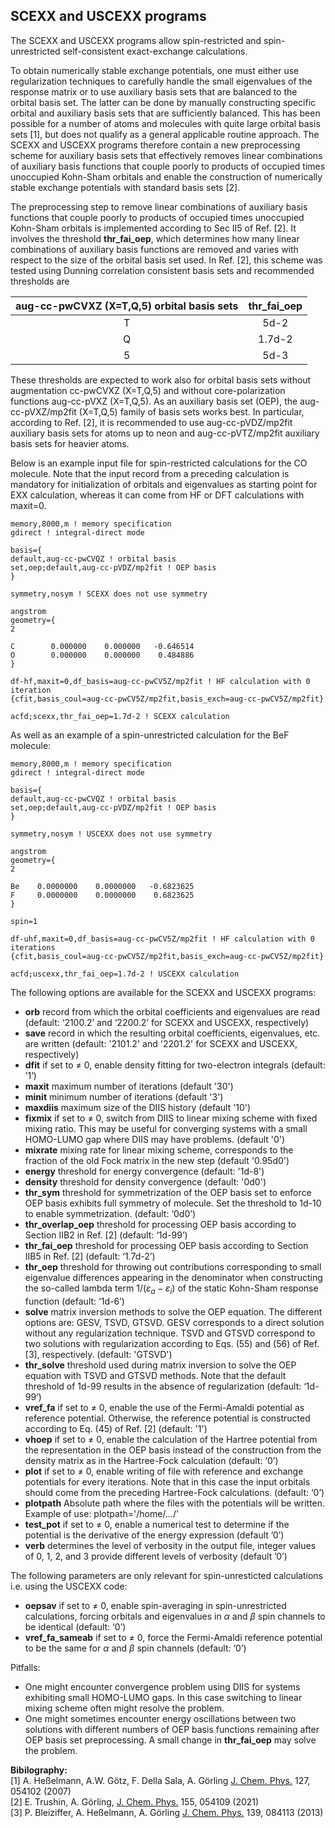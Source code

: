 ## SCEXX and USCEXX programs
The SCEXX and USCEXX programs allow spin-restricted and spin-unrestricted self-consistent exact-exchange calculations.

To obtain numerically stable exchange potentials, one must either use regularization techniques to carefully handle the small eigenvalues of the response matrix or to use auxiliary basis sets that are balanced to the orbital basis set. The latter can be done by manually constructing specific orbital and auxiliary basis sets that are sufficiently balanced. This has been possible for a number of atoms and molecules with quite large orbital basis sets [1], but does not qualify as a general applicable routine approach. The SCEXX and USCEXX programs therefore contain a new preprocessing scheme for auxiliary basis sets that effectively removes linear combinations of auxiliary basis functions that couple poorly to products of occupied times unoccupied Kohn-Sham orbitals and enable the construction of numerically stable exchange potentials with standard basis sets [2].

The preprocessing step to remove linear combinations of auxiliary basis functions that couple poorly to products of occupied times unoccupied Kohn-Sham orbitals is implemented according to Sec II5 of Ref. [2]. It involves the threshold **thr_fai_oep**, which determines how many linear combinations of auxiliary basis functions are removed and varies with respect to the size of the orbital basis set used. In Ref. [2], this scheme was tested using Dunning correlation consistent basis sets and recommended thresholds are

| aug-cc-pwCVXZ (X=T,Q,5) orbital basis sets | **thr_fai_oep** |
| :----: | :----:  |
| T      |  5d-2   |
| Q      | 1.7d-2  |
| 5      |  5d-3   |

These thresholds are expected to work also for orbital basis sets without augmentation cc-pwCVXZ (X=T,Q,5) and without core-polarization functions aug-cc-pVXZ (X=T,Q,5). As an auxiliary basis set (OEP), the aug-cc-pVXZ/mp2fit (X=T,Q,5) family of basis sets works best. In particular, according to Ref. [2], it is recommended to use aug-cc-pVDZ/mp2fit auxiliary basis sets for atoms up to neon and aug-cc-pVTZ/mp2fit auxiliary basis sets for heavier atoms.

Below is an example input file for spin-restricted calculations for the CO molecule. Note that the input record from a preceding calculation is mandatory for initialization of orbitals and eigenvalues as starting point for EXX calculation, whereas it can come from HF or DFT calculations with maxit=0.
```
memory,8000,m ! memory specification
gdirect ! integral-direct mode

basis={
default,aug-cc-pwCVQZ ! orbital basis
set,oep;default,aug-cc-pVDZ/mp2fit ! OEP basis
}

symmetry,nosym ! SCEXX does not use symmetry

angstrom
geometry={
2

C        0.000000    0.000000   -0.646514 
O        0.000000    0.000000    0.484886 
}

df-hf,maxit=0,df_basis=aug-cc-pwCV5Z/mp2fit ! HF calculation with 0 iteration
{cfit,basis_coul=aug-cc-pwCV5Z/mp2fit,basis_exch=aug-cc-pwCV5Z/mp2fit}

acfd;scexx,thr_fai_oep=1.7d-2 ! SCEXX calculation
```
As well as an example of a spin-unrestricted calculation for the BeF molecule:
```
memory,8000,m ! memory specification
gdirect ! integral-direct mode

basis={
default,aug-cc-pwCVQZ ! orbital basis
set,oep;default,aug-cc-pVDZ/mp2fit ! OEP basis
}

symmetry,nosym ! USCEXX does not use symmetry

angstrom
geometry={
2

Be    0.0000000    0.0000000   -0.6823625 
F     0.0000000    0.0000000    0.6823625 
}

spin=1

df-uhf,maxit=0,df_basis=aug-cc-pwCV5Z/mp2fit ! HF calculation with 0 iterations
{cfit,basis_coul=aug-cc-pwCV5Z/mp2fit,basis_exch=aug-cc-pwCV5Z/mp2fit}

acfd;uscexx,thr_fai_oep=1.7d-2 ! USCEXX calculation
```
The following options are available for the SCEXX and USCEXX programs:

- **orb** record from which the orbital coefficients and eigenvalues are read (default: ‘2100.2’ and ‘2200.2’ for SCEXX and USCEXX, respectively)  
- **save** record in which the resulting orbital coefficients, eigenvalues, etc. are written (default: '2101.2' and '2201.2' for SCEXX and USCEXX, respectively)  
- **dfit** if set to $\neq$ 0, enable density fitting for two-electron integrals (default: ’1’)  
- **maxit** maximum number of iterations (default '30')  
- **minit** minimum number of iterations (default '3')  
- **maxdiis** maximum size of the DIIS history (default '10')  
- **fixmix** if set to $\neq$ 0, switch from DIIS to linear mixing scheme with fixed mixing ratio. This may be useful for converging systems with a small HOMO-LUMO gap where DIIS may have problems. (default '0')  
- **mixrate** mixing rate for linear mixing scheme, corresponds to the fraction of the old Fock matrix in the new step (default '0.95d0')  
- **energy** threshold for energy convergence (default: '1d-8')  
- **density** threshold for density convergence (default: '0d0')  
- **thr_sym** threshold for symmetrization of the OEP basis set to enforce OEP basis exhibits full symmetry of molecule. Set the threshold to 1d-10 to enable symmetrization. (default: ‘0d0’)  
- **thr_overlap_oep** threshold for processing OEP basis according to Section IIB2 in Ref. [2] (default: ‘1d-99’)  
- **thr_fai_oep** threshold for processing OEP basis according to Section IIB5 in Ref. [2] (default: ‘1.7d-2’)  
- **thr_oep** threshold for throwing out contributions corresponding to small eigenvalue differences appearing in the denominator when constructing the so-called lambda term $1/(\varepsilon_a - \varepsilon_i)$ of the static Kohn-Sham response function (default: ‘1d-6’)  
- **solve** matrix inversion methods to solve the OEP equation. The different options are: GESV, TSVD, GTSVD. GESV corresponds to a direct solution without any regularization technique. TSVD and GTSVD correspond to two solutions with regularization according to Eqs. (55) and (56) of Ref. [3], respectively. (default: 'GTSVD')  
- **thr_solve** threshold used during matrix inversion to solve the OEP equation with TSVD and GTSVD methods. Note that the default threshold of 1d-99 results in the absence of regularization (default: ‘1d-99’)  
- **vref_fa** if set to $\neq$ 0, enable the use of the Fermi-Amaldi potential as reference potential. Otherwise, the reference potential is constructed according to Eq. (45) of Ref. [2] (default: '1')  
- **vhoep** if set to $\neq$ 0, enable the calculation of the Hartree potential from the representation in the OEP basis instead of the construction from the density matrix as in the Hartree-Fock calculation (default: ‘0’)  
- **plot** if set to $\neq$ 0, enable writing of file with reference and exchange potentials for every iterations. Note that in this case the input orbitals should come from the preceding Hartree-Fock calculations. (default: ‘0’)  
- **plotpath** Absolute path where the files with the potentials will be written. Example of use: plotpath='/home/.../'  
- **test_pot** if set to $\neq$ 0, enable a numerical test to determine if the potential is the derivative of the energy expression (default ’0’)  
- **verb** determines the level of verbosity in the output file, integer values of 0, 1, 2, and 3 provide different levels of verbosity (default ’0’)  

The following parameters are only relevant for spin-unresticted calculations i.e. using the USCEXX code:
- **oepsav** if set to $\neq$ 0, enable spin-averaging in spin-unrestricted calculations, forcing orbitals and eigenvalues in $\alpha$ and $\beta$ spin channels to be identical (default: ‘0’)
- **vref_fa_sameab** if set to $\neq$ 0, force the Fermi-Amaldi reference potential to be the same for $\alpha$ and $\beta$ spin channels (default: ‘0’)

Pitfalls:
- One might encounter convergence problem using DIIS for systems exhibiting small HOMO-LUMO gaps. In this case switching to linear mixing scheme often might resolve the problem.
 - One might sometimes encounter energy oscillations between two solutions with different numbers of OEP basis functions remaining after OEP basis set preprocessing.  A small change in **thr_fai_oep** may solve the problem.

**Bibilography:**  
[1] A. Heßelmann, A.W. Götz, F. Della Sala, A. Görling [J. Chem. Phys.](https://doi.org/10.1063/1.2751159) 127, 054102 (2007)  
[2] E. Trushin, A. Görling, [J. Chem. Phys.](https://aip.scitation.org/doi/full/10.1063/5.0056431) 155, 054109 (2021)  
[3] P. Bleiziffer, A. Heßelmann, A. Görling [J. Chem. Phys.](https://doi.org/10.1063/1.4818984) 139, 084113 (2013)